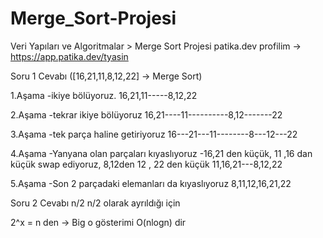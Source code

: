 # Merge_Sort-Projesi
Veri Yapıları ve Algoritmalar > Merge Sort Projesi
patika.dev profilim -> https://app.patika.dev/tyasin

Soru 1 Cevabı ([16,21,11,8,12,22] -> Merge Sort)

1.Aşama
-ikiye bölüyoruz.
 16,21,11-----8,12,22

2.Aşama 
-tekrar ikiye bölüyoruz
16,21----11----------8,12-------22

3.Aşama 
-tek parça haline getiriyoruz
16---21---11--------8---12---22

4.Aşama 
-Yanyana olan parçaları kıyaslıyoruz
-16,21 den küçük, 11 ,16 dan küçük swap ediyoruz, 8,12den 12 ,  22 den küçük
11,16,21---8,12,22

5.Aşama
-Son 2 parçadaki elemanları da kıyaslıyoruz
8,11,12,16,21,22

Soru 2 Cevabı
n/2 n/2 olarak ayrıldığı için 

2^x = n den -> Big o gösterimi O(nlogn) dir
